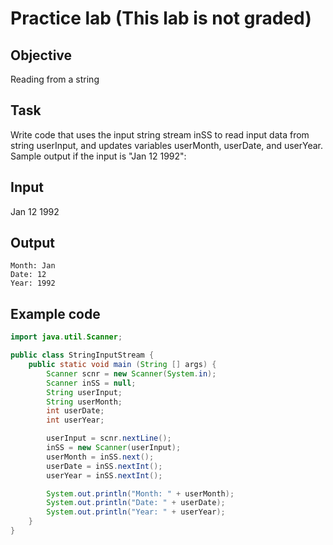 # Practice lab (This lab is not graded)
## Objective
Reading from a string

## Task
Write code that uses the input string stream inSS to read input data from string userInput, and updates variables userMonth, userDate, and userYear. Sample output if the input is "Jan 12 1992":

## Input
Jan 12 1992

## Output
```
Month: Jan
Date: 12
Year: 1992
```

## Example code
```java
import java.util.Scanner;

public class StringInputStream {
    public static void main (String [] args) {
        Scanner scnr = new Scanner(System.in);
        Scanner inSS = null;
        String userInput;
        String userMonth;
        int userDate;
        int userYear;

        userInput = scnr.nextLine();
        inSS = new Scanner(userInput);
        userMonth = inSS.next();
        userDate = inSS.nextInt();
        userYear = inSS.nextInt();

        System.out.println("Month: " + userMonth);
        System.out.println("Date: " + userDate);
        System.out.println("Year: " + userYear);
    }
}
```
